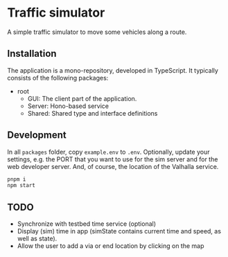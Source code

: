 # Traffic simulator

A simple traffic simulator to move some vehicles along a route.

## Installation

The application is a mono-repository, developed in TypeScript. It typically consists of the following packages:

- root
  - GUI: The client part of the application. 
  - Server: Hono-based service
  - Shared: Shared type and interface definitions

## Development

In all `packages` folder, copy `example.env` to `.env`. Optionally, update your settings, e.g. the PORT that you want to use for the sim server and for the web developer server. And, of course, the location of the Valhalla service.

```bash
pnpm i
npm start
```

## TODO

- Synchronize with testbed time service (optional)
- Display (sim) time in app (simState contains current time and speed, as well as state).
- Allow the user to add a via or end location by clicking on the map
